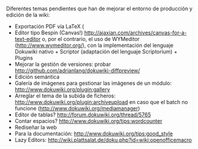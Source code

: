 Diferentes temas pendientes que han de mejorar el entorno de producción y edición de la wiki:

* Exportación PDF vía LaTeX (
* Editor tipo Bespin (Canvas!) http://ajaxian.com/archives/canvas-for-a-text-editor o, por el contrario, el uso de WYMeditor (http://www.wymeditor.org/), con la implementación del lenguaje Dokuwiki nativo + Scriptor (adaptación del lenguaje Scriptorium) + Plugins
* Mejorar la gestión de versiones: probar http://github.com/adrianlang/dokuwiki-diffpreview/ 
* Edición semántica 
* Galería de imágenes para gestionar las imágenes de un módulo: http://www.dokuwiki.org/plugin:gallery
* Arreglar el tema de la subida de ficheros: http://www.dokuwiki.org/plugin:archiveupload en caso que el batch no funcione (http://www.dokuwiki.org/mediamanager)
* Editor de tablas? http://forum.dokuwiki.org/thread/5765
* Contar espacios? http://www.dokuwiki.org/tips:wordcounter
* Rediseñar la web
* Para la documentación: http://www.dokuwiki.org/tips:good_style
* Lazy Editors: http://wiki.plattsalat.de/doku.php?id=wiki:openofficemacro
